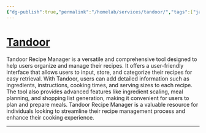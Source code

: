 ```yaml
---
{"dg-publish":true,"permalink":"/homelab/services/tandoor/","tags":["jarvis/media, jarvis/service"],"created":"","updated":""}
---
```


# [Tandoor](https://recipes.siwachter.com)
Tandoor Recipe Manager is a versatile and comprehensive tool designed to help users organize and manage their recipes. It offers a user-friendly interface that allows users to input, store, and categorize their recipes for easy retrieval. With Tandoor, users can add detailed information such as ingredients, instructions, cooking times, and serving sizes to each recipe. The tool also provides advanced features like ingredient scaling, meal planning, and shopping list generation, making it convenient for users to plan and prepare meals. Tandoor Recipe Manager is a valuable resource for individuals looking to streamline their recipe management process and enhance their cooking experience.

---
